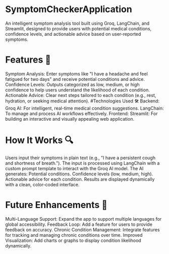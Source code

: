 # SymptomCheckerApplication
An intelligent symptom analysis tool built using Groq, LangChain, and Streamlit, designed to provide users with potential medical conditions, confidence levels, and actionable advice based on user-reported symptoms.
# Features 🚀
Symptom Analysis: Enter symptoms like "I have a headache and feel fatigued for two days" and receive potential conditions and advice.
Confidence Levels: Outputs categorized as low, medium, or high confidence to help users understand the likelihood of each condition.
Actionable Advice: Clear next steps tailored to each condition (e.g., rest, hydration, or seeking medical attention).
#Technologies Used 🛠️
Backend:
Groq AI: For intelligent, real-time medical condition suggestions.
LangChain: To manage and process AI workflows effectively.
Frontend:
Streamlit: For building an interactive and visually appealing web application.
# How It Works 🔍
Users input their symptoms in plain text (e.g., "I have a persistent cough and shortness of breath.").
The input is processed using LangChain with a custom prompt template to interact with the Groq AI model.
The AI generates:
Potential conditions.
Confidence levels (low, medium, high).
Actionable advice for each condition.
Results are displayed dynamically with a clean, color-coded interface.
# Future Enhancements 🌟
Multi-Language Support: Expand the app to support multiple languages for global accessibility.
Feedback Loop: Add a feature for users to provide feedback on accuracy.
Chronic Condition Management: Integrate features for tracking and managing chronic conditions over time.
Improved Visualization: Add charts or graphs to display condition likelihood dynamically.
